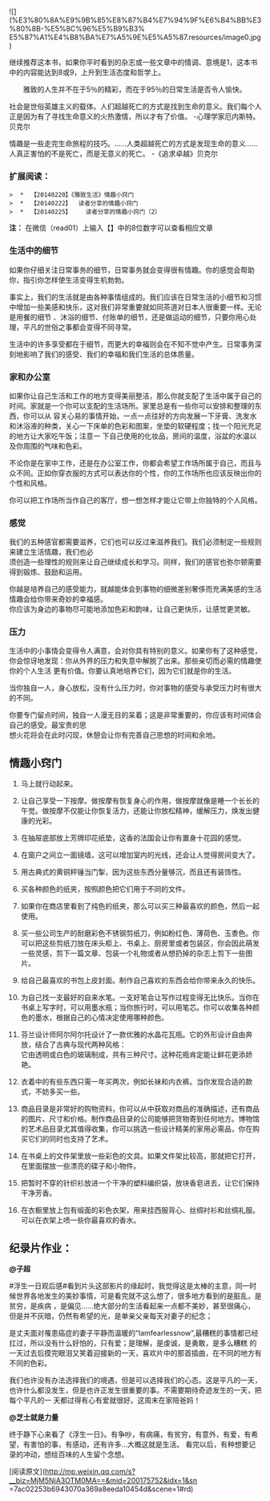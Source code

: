 ![](%E3%80%8A%E9%9B%85%E8%87%B4%E7%94%9F%E6%B4%BB%E3%80%8B-%E5%8C%96%E5%B9%B3%
E5%87%A1%E4%B8%BA%E7%A5%9E%E5%A5%87.resources/image0.jpg)

继续推荐这本书，如果你平时看到的杂志或一些文章中的情调、意境是1，这本书中的内容能达到8或9，上升到生活态度和哲学上。  

　　雅致的人生并不在于5％的精彩，而在于95％的日常生活是否令人愉快。  

  

社会是世俗英雄主义的载体。人们超越死亡的方式是找到生命的意义。我们每个人正是因为有了寻找生命意义的火热激情，所以才有了价值。 -心理学家厄内斯特。贝克尔

情趣是一些走完生命旅程的技巧。……人类超越死亡的方式是发现生命的意义……人真正害怕的不是死亡，而是无意义的死亡。 -《追求卓越》贝克尔

### 扩展阅读：

    
    
    >  *  【20140220】《雅致生活》情趣小窍门
    >  *  【20140222】  读者分享的情趣小窍门
    >  *  【20140225】    读者分享的情趣小窍门（2）

**注：**  在微信（read01）上输入【】中的8位数字可以查看相应文章

### 生活中的细节

如果你仔细关注日常事务的细节，日常事务就会变得很有情趣。你的感觉会帮助你，指引你怎样使生活变得生机勃勃。

事实上，我们的生活就是由各种事情组成的。我们应该在日常生活的小细节和习惯中增加一些美感和快乐，这对我们非常重要就如同茶道对日本人很重要一样。无论是用餐的细节
、沐浴的细节、付账单的细节，还是做运动的细节，只要你用心处理，平凡的世俗之事都会变得不同寻常。

生活中的许多享受都在于细节，而更大的幸福则会在不知不觉中产生。日常事务深刻地影响了我们的感受、我们的幸福和我们生活的总体质量。

### 家和办公室

如果你让自己生活和工作的地方变得美丽整洁，那么你就支配了生活中属于自己的时间。家就是一个你可以支配的生活场所。家里总是有一些你可以安排和整理的东西，你可以从
容关心易的事情开始，一点一点往好的方向发展一下牙膏、洗发水和沐浴液的种类，关心一下床单的色彩和图案，坐垫的软硬程度；找一个阳光充足的地方让大家吃午饭；注意一
下自己使用的化妆品，房间的温度，浴盆的水温以及你周围的气味和色彩。

不论你是在家中工作，还是在办公室工作，你都会希望工作场所属于自己，而且与众不同。正如你穿衣服的方式可以表达你的个性，你的工作场所也应该反映出你的个性和风格。

你可以把工作场所当作自己的客厅，想一想怎样才能让它带上你独特的个人风格。

### 感觉

我们的五种感官都需要滋养，它们也可以反过来滋养我们。我们必须制定一些规则来建立生活情趣，我们也必  
须创造一些理性的规则来让自己继续成长和学习。同样，我们的感官也弥尔顿需要得到锻炼、鼓励和运用。

你越是培养自己的感受能力，就越能体会到事物的细微差别奢侈而充满美感的生活情趣会给你带来奇妙的幸福感。  
你应该为身边的事物尽可能地添加色彩和韵味，让自己更快乐，让感觉更灵敏。

### 压力

生活中的小事情会变得令人满意，会对你具有特别的意义。如果你有了这种感觉，你会惊讶地发现：你从外界的压力和失意中解脱了出来。那些亲切而必需的情趣使你的个人生活
更有价值。你要认真地培养它们，因为它们就是你的生活。

当你独自一人，身心放松，没有什么压力时，你对事物的感受与承受压力时有很大的不同。

你要专门留点时间，独自一人漫无目的呆着；这是非常重要的，你应该有时间体会自己的感受。最宝贵的思  
想火花将会在此时闪现，休憩会让你有完善自己思想的时间和余地。

## 情趣小窍门

  1. 马上就行动起来。

  2. 让自己享受一下按摩。做按摩有恢复身心的作用，做按摩就像是睡一个长长的午觉。做按摩不仅能让你恢复活力，还能让你放松精神，缓解压力，焕发出健康的光彩。

  3. 在抽屉底部放上芳牌印花纸垫，这香的法国会让你有置身十花园的感觉。

  4. 在窗户之间立一面镜墙，这可以增加室内的光线，还会让人觉得房间变大了。

  5. 用古典式的黄铜秤锤当门掣，因为这些东西分量够沉，而且还有装饰性。

  6. 买各种颜色的纸夹，按照颜色把它们用于不同的文件。

  7. 如果你在商店里看到了纯色的纸夹，那么可以买三种最喜欢的颜色，然后一起使用。

  8. 买一些公司生产的耐磨彩色不锈钢剪纸刀，例如粉红色、薄荷色、玉黍色。你可以把这些剪纸刀放在床头柜上、书桌上、厨房里或者包装区，你会因此萌发一些灵感，剪下一篇文章、包装一个礼物或者从想扔掉的杂志上剪下一些图片。

  9. 给自己最喜欢的书包上皮封面。制作自己喜欢的东西会给你带来永久的快乐。

  10. 为自己找一支最好的自来水笔。一支好笔会让写作过程变得无比快乐。当你在书桌上写字时，可以用墨水瓶；当你旅行时，可以用笔芯。你可以收集各种颜色的墨水，根据自己的心情决定使用哪种颜色。

  11. 芬兰设计师阿尔阿尔托设计了一款优雅的水晶花瓦瓶。它的外形设计自由奔放，结合了古典与现代两种风格：  
它由透明或白色的玻璃制成，共有三种尺寸。这种花瓶肯定能让鲜花更添娇艳。

  12. 衣着中的有些东西只需一年买两次，例如长袜和内衣裤。当你发现合适的款式，不妨多买一些。

  13. 商品目录是非常好的购物资料，你可以从中获取对商品的准确描述，还有商品的图片、尺寸和价格。制作商品目录的公司能够把货物寄到任何地方。博物馆的艺术品目录尤其值得收集，你可以挑选一些设计精美的家用必需品，你在购买它们的同时也支持了艺术。

  14. 在书桌上的文件架里放一些彩色的文具。如果文件架比较高，那就把它打开，在里面摆放一些漂亮的碟子和小物件。

  15. 把暂时不穿的针织衫放进一个干净的塑料编织袋，放块香皂进去，让它们保持干净芳香。

  16. 在衣橱里放上包有缎面的彩色衣架，用来挂西服背心、丝绸衬衫和丝绸礼服。可以在衣架上喷一些你最喜欢的香水。

## 纪录片作业：

**@子超**

#浮生一日观后感#看到片头这部影片的缘起时，我觉得这是太棒的主意，同一时候世界各地发生的美妙事情，可是看完就不这么想了，很多地方看到的是脏乱，是贫穷，是疾病
，是偏见……绝大部分的生活看起来一点都不美妙，甚至很痛心，但是并不灰暗，仍然有希望的光，是单亲父亲每天对妻子的纪念；

是丈夫面对罹患癌症的妻子平静而温暖的“Iamfearlessnow”,最糟糕的事情都已经扛过，所以没有什么好怕的，只有爱；是理解，是虔诚，是勇敢，是多么糟糕
的一天过去后摸完眼泪又笑着迎接新的一天，喜欢片中的那首插曲，在不同的地方有不同的色彩。

我们也许没有办法选择我们的境遇，但是可以选择我们的心态。这是平凡的一天，也许什么都没发生，但是也许正发生很重要的事。不需要期待奇迹发生的一天，把每个平凡的一
天都过得有心有爱就很好。这周末在家陪爸妈！  

**@芝士就是力量**

终于静下心来看了《浮生一日》。有争吵，有病痛，有贫穷，有意外，有爱，有希望，有害怕的事，有感动，还有许多…大概这就是生活。
看完以后，有种想要记录的冲动，想给百味的人生留个念想。

  

[阅读原文](http://mp.weixin.qq.com/s?__biz=MjM5NjA3OTM0MA==&mid=200175752&idx=1&sn
=7ac02253b6943070a369a8eeda10454d&scene=1#rd)

